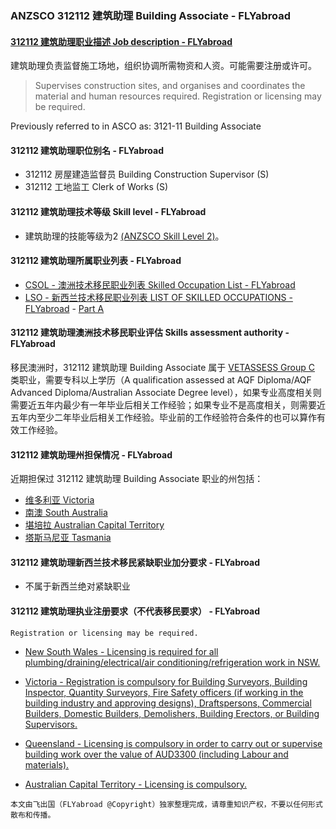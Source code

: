 ### ANZSCO 312112 建筑助理 Building Associate - FLYabroad ###

#### [312112 建筑助理职业描述 Job description - FLYabroad](http://www.flyabroadvisa.com/anzsco/3121.html#312112)

建筑助理负责监督施工场地，组织协调所需物资和人资。可能需要注册或许可。 

> Supervises construction sites, and organises and coordinates the material and human resources required. Registration or licensing may be required.

Previously referred to in ASCO as:
3121-11 Building Associate

#### 312112 建筑助理职位别名 - FLYabroad
 
- 312112 房屋建造监督员 Building Construction Supervisor (S)
- 312112 工地监工 Clerk of Works (S)

#### 312112 建筑助理技术等级 Skill level - FLYabroad

- 建筑助理的技能等级为2 [(ANZSCO Skill Level 2)](http://www.flyabroadvisa.com/anzsco/)。

#### 312112 建筑助理所属职业列表 - FLYabroad

- [CSOL - 澳洲技术移民职业列表 Skilled Occupation List - FLYabroad](http://www.flyabroadvisa.com/sol/)
- [LSO - 新西兰技术移民职业列表 LIST OF SKILLED OCCUPATIONS - FLYabroad](http://nz.flyabroadvisa.com/lso/) - [Part A](parta)

#### 312112 建筑助理澳洲技术移民职业评估 Skills assessment authority - FLYabroad

移民澳洲时，312112 建筑助理 Building Associate 属于 [VETASSESS Group C ](http://www.flyabroadvisa.com/ass/vetassess.html)类职业，需要专科以上学历（A qualification assessed at AQF Diploma/AQF Advanced Diploma/Australian Associate Degree level），如果专业高度相关则需要近五年内最少有一年毕业后相关工作经验；如果专业不是高度相关，则需要近五年内至少二年毕业后相关工作经验。毕业前的工作经验符合条件的也可以算作有效工作经验。

#### 312112 建筑助理州担保情况 - FLYabroad

近期担保过 312112 建筑助理 Building Associate 职业的州包括：

- [维多利亚 Victoria](http://www.flyabroadvisa.com/zdb/vic.html)
- [南澳 South Australia](http://www.flyabroadvisa.com/zdb/sa.html)
- [堪培拉 Australian Capital Territory](http://www.flyabroadvisa.com/zdb/act.html)
- [塔斯马尼亚 Tasmania](http://www.flyabroadvisa.com/zdb/tas.html)

#### 312112 建筑助理新西兰技术移民紧缺职业加分要求 - FLYabroad

- 不属于新西兰绝对紧缺职业

#### 312112 建筑助理执业注册要求（不代表移民要求） - FLYabroad

    Registration or licensing may be required.

- [New South Wales - Licensing is required for all plumbing/draining/electrical/air conditioning/refrigeration work in NSW.](http://www.fairtrading.nsw.gov.au/)

- [Victoria - Registration is compulsory for Building Surveyors, Building Inspector, Quantity Surveyors, Fire Safety officers (if working in the building industry and approving designs), Draftspersons, Commercial Builders, Domestic Builders, Demolishers, Building Erectors, or Building Supervisors.](http://www.buildingcommission.com.au/)

- [Queensland - Licensing is compulsory in order to carry out or supervise building work over the value of AUD3300 (including Labour and materials).](http://www.qbcc.qld.gov.au/Pages/default.aspx)

- [Australian Capital Territory - Licensing is compulsory. ](http://www.actpla.act.gov.au/)


`本文由飞出国（FLYabroad @Copyright）独家整理完成，请尊重知识产权，不要以任何形式散布和传播。`